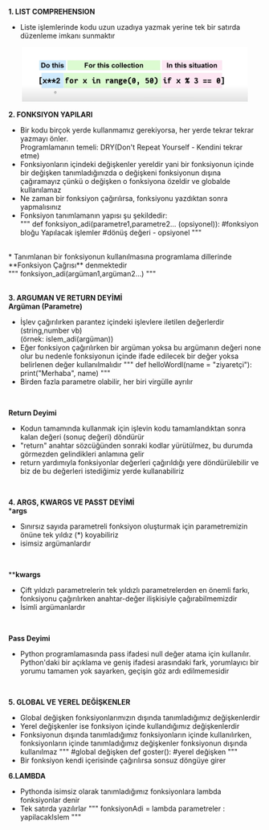 **1. LIST COMPREHENSION**<br>
* Liste işlemlerinde kodu uzun uzadıya yazmak yerine tek bir satırda düzenleme imkanı sunmaktır
<p align="center">
  <img src="/5. Hafta/photo/yetnot.png" width="450">
</p>

**2. FONKSIYON YAPILARI**<br>
* Bir kodu birçok yerde kullanmamız gerekiyorsa, her yerde tekrar tekrar yazmayı önler. <br>
Programlamanın temeli: DRY(Don't Repeat Yourself - Kendini tekrar etme)
* Fonksiyonların içindeki değişkenler yereldir yani bir fonksiyonun içinde bir değişken tanımladığınızda o değişkeni fonksiyonun dışına çağıramayız çünkü o değişken o fonksiyona özeldir ve globalde kullanılamaz
* Ne zaman bir fonksiyon çağırılırsa, fonksiyonu yazdıktan sonra yapmalısınız
* Fonksiyon tanımlamanın yapısı şu şekildedir: <br>
"""
    def fonksiyon_adi(parametre1,parametre2... (opsiyonel)):
    #fonksiyon bloğu
    Yapılacak işlemler
    #dönüş değeri - opsiyonel
"""

<br>
* Tanımlanan bir fonksiyonun kullanılmasına programlama dillerinde **Fonksiyon Çağrısı** denmektedir<br>
"""
    fonksiyon_adi(argüman1,argüman2...)
"""
<br>
<br>

**3. ARGUMAN VE RETURN DEYİMİ**<br>
**Argüman (Parametre)**<br>
* İşlev çağırılırken parantez içindeki işlevlere iletilen değerlerdir (string,number vb)<br>
(örnek: islem_adi(argüman))
* Eğer fonksiyon çağırılırken bir argüman yoksa bu argümanın değeri none olur bu nedenle fonksiyonun içinde ifade edilecek bir değer yoksa belirlenen değer kullanılmalıdır
"""
    def helloWordl(name = "ziyaretçi"):
      print("Merhaba", name)
"""
* Birden fazla parametre olabilir, her biri virgülle ayrılır
<br>

**Return Deyimi**<br>
* Kodun tamamında kullanmak için işlevin kodu tamamlandıktan sonra kalan değeri (sonuç değeri) döndürür
* "return" anahtar sözcüğünden sonraki kodlar yürütülmez, bu durumda görmezden gelindikleri anlamına gelir
* return yardımıyla fonksiyonlar değerleri çağırıldığı yere döndürülebilir ve biz de bu değerleri istediğimiz yerde kullanabiliriz
<br>

**4. ARGS, KWARGS VE PASST DEYİMİ**<br>
***args**<br>
* Sınırsız sayıda parametreli fonksiyon oluşturmak için parametremizin önüne tek yıldız (*) koyabiliriz
* isimsiz argümanlardır
<br>

****kwargs**<br>
* Çift yıldızlı parametrelerin tek yıldızlı parametrelerden en önemli farkı, fonksiyonu çağırılırken anahtar-değer ilişkisiyle çağırabilmemizdir
* İsimli argümanlardır
<br>

**Pass Deyimi**<br>
* Python programlamasında pass ifadesi null değer atama için kullanılır. Python'daki bir açıklama ve geniş ifadesi arasındaki fark, yorumlayıcı bir yorumu tamamen yok sayarken, geçişin göz ardı edilmemesidir
<br>

**5. GLOBAL VE YEREL DEĞİŞKENLER**<br>
* Global değişken fonksiyonlarımızın dışında tanımladığımız değişkenlerdir
* Yerel değişkenler ise fonksiyon içinde kullandığımız değişkenlerdir
* Fonksiyonun dışında tanımladığımız fonksiyonların içinde kullanılırken, fonksiyonların içinde tanımladığımız değişkenler fonksiyonun dışında kullanılmaz
"""
#global değişken
  def goster():
      #yerel değişken
"""
* Bir fonksiyon kendi içerisinde çağırılırsa sonsuz döngüye girer

**6.LAMBDA**<br>
* Pythonda isimsiz olarak tanımladığımız fonksiyonlara lambda fonksiyonlar denir
* Tek satırda yazılırlar
"""
  fonksiyonAdi = lambda parametreler : yapilacakIslem
"""